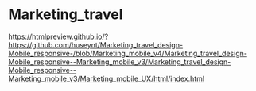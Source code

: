 # Marketing_travel
https://htmlpreview.github.io/?https://github.com/huseynt/Marketing_travel_design-Mobile_responsive-/blob/Marketing_mobile_v4/Marketing_travel_design-Mobile_responsive--Marketing_mobile_v3/Marketing_travel_design-Mobile_responsive--Marketing_mobile_v3/Marketing_mobile_UX/html/index.html
